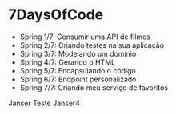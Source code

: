 # 7DaysOfCode 

* Spring 1/7: Consumir uma API de filmes
* Spring 2/7: Criando testes na sua aplicação
* Spring 3/7: Modelando um domínio
* Spring 4/7: Gerando o HTML
* Spring 5/7: Encapsulando o código
* Spring 6/7: Endpoint personalizado
* Spring 7/7: Criando meu serviço de favoritos

Janser
Teste Janser4
